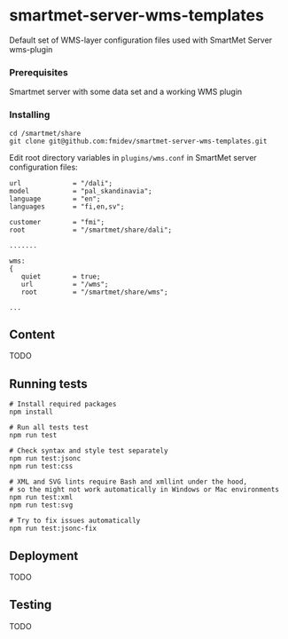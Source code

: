 # smartmet-server-wms-templates
Default set of WMS-layer configuration files used with SmartMet Server wms-plugin

### Prerequisites

Smartmet server with some data set and a working WMS plugin

### Installing

```
cd /smartmet/share
git clone git@github.com:fmidev/smartmet-server-wms-templates.git
```
Edit root directory variables in `plugins/wms.conf` in SmartMet server configuration files:

```
url             = "/dali";
model           = "pal_skandinavia";
language        = "en";
languages       = "fi,en,sv";

customer        = "fmi";
root            = "/smartmet/share/dali";

.......

wms:
{
   quiet        = true;
   url          = "/wms";
   root         = "/smartmet/share/wms";

...
```



## Content

TODO

## Running tests

```
# Install required packages
npm install

# Run all tests test
npm run test

# Check syntax and style test separately
npm run test:jsonc
npm run test:css

# XML and SVG lints require Bash and xmllint under the hood,
# so the might not work automatically in Windows or Mac environments
npm run test:xml
npm run test:svg

# Try to fix issues automatically
npm run test:jsonc-fix
```

## Deployment

TODO

## Testing

TODO
